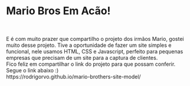 <h1>Mario Bros Em Acão!</h1>
<br>
<p>E é com muito prazer que compartilho o projeto dos irmãos Mario, gostei muito desse projeto. Tive a oportunidade de fazer um site simples
e funcional, nele usamos HTML, CSS e Javascript, perfeito para pequenas empresas que precisam de um site para a captura de clientes. <br>
  Fico feliz em compartilhar o link do projeto para que possam conferir. Segue o link abaixo :) <br>
  https://rodrigorvo.github.io/mario-brothers-site-model/
  
</p>
